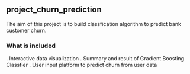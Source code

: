 <h2> project_churn_prediction</h2>
The aim of this project is to build classfication algorithm to predict bank customer churn.
<h3> What is included</h3>
. Interactive data visualization 
. Summary and result of Gradient Boosting Classfier
. User input platform to predict churn from user data
